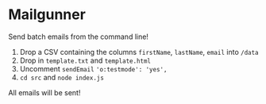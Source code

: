 # Mailgunner

Send batch emails from the command line!

1. Drop a CSV containing the columns `firstName`, `lastName`, `email` into `/data`
2. Drop in `template.txt` and `template.html`
3. Uncomment `sendEmail` `'o:testmode': 'yes',`
4. `cd src` and `node index.js`

All emails will be sent!

